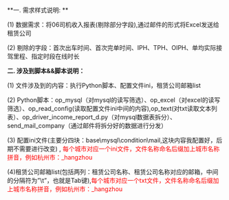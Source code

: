 **一. 需求样式说明: **

(1) 数据需求：将06司机收入报表(剔除部分字段),通过邮件的形式将Excel发送给租赁公司

(2) 剔除的字段：首次出车时间、首次完单时间、IPH、TPH、OIPH、单均实际接驾里程、指定时段在线时长

**二. 涉及到脚本&&脚本说明：**

(1) 文件涉及到的内容：执行Python脚本、配置文件ini，租赁公司邮箱list

(2) Python脚本：op_mysql（对mysql的读写筛选）、op_excel（对excel的读写筛选）、op_read_config(读取配置文件ini中间的内容),op_text(对txt读取文本列表）、op_driver_income_report_d.py（对mysql数据表拆分）、send_mail_company（通过邮件将拆分好的数据进行分发）

(3) 配置ini文件(主要分四块：base\mysql\condition\mail,这块内容我配置好，后期不需要进行改变) , <font color=red>每个城市对应一个ini文件，文件名称命名后缀加上城市名称拼音，例如杭州市：\_hangzhou</font>

(4)租赁公司邮箱list(包括两列：租赁公司名称、租赁公司名称对应的邮箱，中间的分隔符为”\t”，也就是Tab键),<font color=red>每个城市对应一个txt文件，文件名称命名后缀加上城市名称拼音，例如杭州市：\_hangzhou</font>
